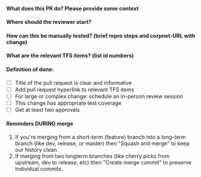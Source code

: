 
#### What does this PR do? Please provide some context

#### Where should the reviewer start?

#### How can this be manually tested? (brief repro steps and corpnet-URL with change)

#### What are the relevant TFS items? (list id numbers)

#### Definition of done:
- [ ] Title of the pull request is clear and informative
- [ ] Add pull request hyperlink to relevant TFS items
- [ ] For large or complex change: schedule an in-person review session
- [ ] This change has appropriate test coverage
- [ ] Get at least two approvals

#### Reminders DURING merge
1. If you're merging from a short-term (feature) branch into a long-term branch (like dev, release, or master) then "Squash and merge" to keep our history clean.
1. If merging from two longterm branches (like cherry picks from upstream, dev to release, etc) then "Create merge commit" to preserve individual commits.

[//]: # ( fyi: This content was heavily inspired by )
[//]: # ( 1 Our team's policies and processes )
[//]: # ( 2 https://github.com/sprintly/sprint.ly-culture/blob/master/pr-template.md )
[//]: # ( 3 The book "The Checklist Manifesto: How to Get Things Right" by Atul Gawande )
[//]: # ( 4 https://github.com/Azure/azure-event-hubs/blob/master/.github/PULL_REQUEST_TEMPLATE.md )
